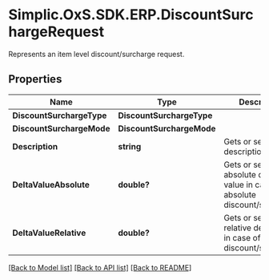 # Simplic.OxS.SDK.ERP.DiscountSurchargeRequest
Represents an item level discount/surcharge request.

## Properties

Name | Type | Description | Notes
------------ | ------------- | ------------- | -------------
**DiscountSurchargeType** | **DiscountSurchargeType** |  | [optional] 
**DiscountSurchargeMode** | **DiscountSurchargeMode** |  | [optional] 
**Description** | **string** | Gets or sets the description. | [optional] 
**DeltaValueAbsolute** | **double?** | Gets or sets the absolute delta value in case of an absolute discount/surcharge. | [optional] 
**DeltaValueRelative** | **double?** | Gets or sets the relative delta value in case of a relative discount/surcharge. | [optional] 

[[Back to Model list]](../README.md#documentation-for-models) [[Back to API list]](../README.md#documentation-for-api-endpoints) [[Back to README]](../README.md)

